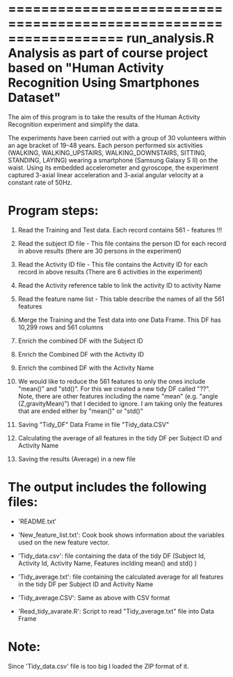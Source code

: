 ==================================================================
run_analysis.R
Analysis as part of course project based on "Human Activity Recognition Using Smartphones Dataset"
==================================================================
The aim of this program is to take the results of the Human Activity Recognition experiment and simplify the data.

The experiments have been carried out with a group of 30 volunteers within an age bracket of 19-48 years. 
Each person performed six activities (WALKING, WALKING_UPSTAIRS, WALKING_DOWNSTAIRS, SITTING, STANDING, LAYING) wearing 
a smartphone (Samsung Galaxy S II) on the waist. Using its embedded accelerometer and gyroscope, the experiment captured 3-axial linear 
acceleration and 3-axial angular velocity at a constant rate of 50Hz.

Program steps:
======================================
1. Read the Training  and Test data. Each record contains 561 - features !!!
2. Read the subject ID file - This file contains the person ID for each record in above results (there are 30 persons in the experiment)
3. Read the Activity ID file - This file contains the Activity ID for each record in above results (There are 6 activities in the experiment)
4. Read the Activity reference table to link the activity ID to activity Name
5. Read the feature name list - This table describe the names of all the 561 features

6. Merge the Training and the Test data into one Data Frame. This DF has 10,299 rows and 561 columns
7. Enrich the combined DF with the Subject ID
8. Enrich the Combined DF with the Activity ID
9. Enrich the combined DF with the Activity Name

10. We would like to reduce the 561 features to only the ones include "mean()" and "std()". For this we created a new tidy DF called "??".
Note, there are other features including the name "mean" (e.g. "angle (Z,gravityMean)") that I decided to ignore. I am taking only
the features that are ended either by "mean()" or "std()"

11. Saving "Tidy_DF" Data Frame in file "Tidy_data.CSV"

12. Calculating the average of all features in the tidy DF per Subject ID and Activity Name

13. Saving the results (Average) in a new file


The output includes the following files:
=========================================

- 'README.txt'

- 'New_feature_list.txt': Cook book shows information about the variables used on the new feature vector.

- 'Tidy_data.csv': file containing the data of the tidy DF (Subject Id, Activity Id, Activity Name, Features inclding mean() and std() )

- 'Tidy_average.txt': file containing the calculated average for all features in the tidy DF per Subject ID and Activity Name

- 'Tidy_average.CSV': Same as above with CSV format

- 'Read_tidy_avarate.R': Script to read "Tidy_average.txt" file into Data Frame

Note:
=========================================
Since 'Tidy_data.csv' file is too big I loaded the ZIP format of it.